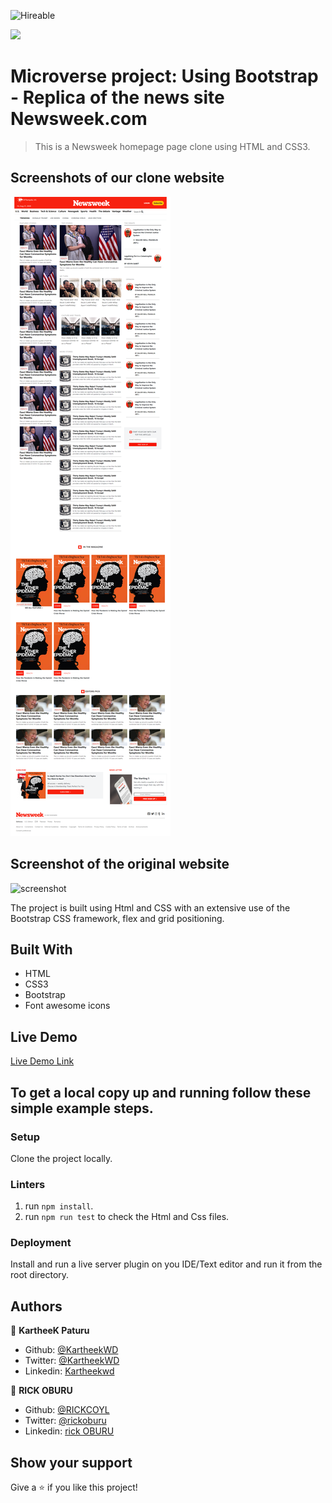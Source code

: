 ![Hireable](https://img.shields.io/badge/Hireable-yes-success)

![](https://img.shields.io/badge/-Microverse%20projects-blueviolet)
# Microverse project: Using Bootstrap - Replica of the news site Newsweek.com

> This is a Newsweek homepage page clone using HTML and CSS3.

## Screenshots of our clone website

![screenshot](./images/rick-kartheek-page-screen-shot.png)

## Screenshot of the original website

![screenshot](./images/original-screenshot.png)


The project is built using Html and CSS with an extensive use of the Bootstrap CSS framework, flex and grid positioning.

## Built With

- HTML
- CSS3
- Bootstrap
- Font awesome icons

## Live Demo

[Live Demo Link](https://raw.githack.com/KartheekWD/newsweek-clone/homepage/index.html)

## To get a local copy up and running follow these simple example steps.

### Setup

Clone the project locally.

### Linters

1. run `npm install`.
2. run `npm run test` to check the Html and Css files.

### Deployment

Install and run a live server plugin on you IDE/Text editor and run it from the root directory.

## Authors

👤 **KartheeK Paturu**

- Github: [@KartheekWD](https://github.com/KartheekWD)
- Twitter: [@KartheekWD](https://twitter.com/KartheekWD)
- Linkedin: [Kartheekwd](https://www.linkedin.com/in/ceamatu-cristian-viorel-7a5469136/)

👤 **RICK OBURU**

- Github: [@RICKCOYL](https://github.com/RICKCOYL)
- Twitter: [@rickoburu](https://twitter.com/rickoburu)
- Linkedin: [rick OBURU](https://linkedin.com/in/rick-oburu-8627591a4)

## Show your support

Give a ⭐️ if you like this project!


